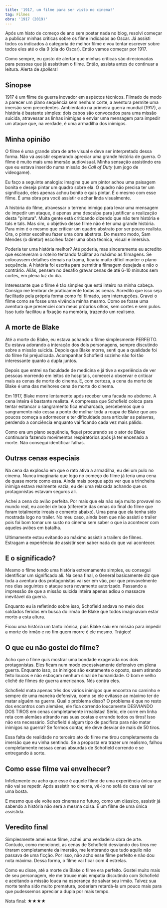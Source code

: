 ```yaml
---
title: '1917, um filme para ser visto no cinema!'
tag: Filmes
obra: '1917 (2019)'
---
```


Após um hiato de começo de ano sem  postar nada no blog, resolvi começar a publicar minhas críticas sobre os filme indicados ao Oscar. Já assisti todos os indicados à categoria de melhor filme e vou tentar escrever sobre todos eles até o dia 9 (dia do Oscar). Então vamos começar por 1917.

Como sempre, eu gosto de alertar que minhas críticas são direcionadas para pessoas que já assistiram o filme. Então, assista antes de continuar a leitura. Alerta de *spoilers*!

## Sinopse

1917 é um filme de guerra inovador em aspéctos técnicos. Filmado de modo a parecer um plano sequência sem nenhum corte, a aventura permite uma imersão sem precedentes. Ambientado na primeira guerra mundial (1917), a história é bastante simples: dois cabos são convocados para uma missão suicida, atravessar as linhas inimigas e enviar uma mensagem para impedir um ataque que, na verdade, é uma armadilha dos inimigos.

## Minha opinião

O filme é uma grande obra de arte visual e deve ser interpretado dessa forma. Não vá assistir esperando apreciar uma grande história de guerra. O filme é muito mais uma imersão audiovisual. Minha sensação assistindo era que eu estava inserido numa missão de *Call of Duty* (um jogo de videogame).

Eu faço a seguinte analogia: imagina que um pintor achou uma paisagem bonita e deseja pintar um quadro sobre ela. O quadro não precisa ter um significado, eles apenas achou bonito e quis pintar. É o mesmo com esse filme. É uma obra pra você assistir e achar linda visualmente.

A história do filme, atravessar o terreno inimigo para levar uma mensagem de impedir um ataque, é apenas uma desculpa para justificar a realização desta "pintura". Muita gente está criticando dizendo que não tem história e tals e tals. Mas sim, o objetivo desse filme não é ter uma grande história. Para mim é o mesmo que criticar um quadro abstrato por ser pouco realista. Ora, o pintor escolheu fazer uma obra abstrata. Do mesmo modo, Sam Mendes (o diretor) escolheu fazer uma obra técnica, visual e imersiva.

Poderia ter uma história melhor? Até poderia, mas sinceramente eu acredito que escreveram o roteiro tentando facilitar ao máximo as filmagens. Se colocassem detalhes demais na trama, ficaria muito dificil manter o plano sequência. A história foi escrita para permitir a filmagem desejada e não o contrário. Aliás, pensem no desafio gravar cenas de até 6-10 minutos sem cortes, em plena luz do dia.

Interessante que o filme é tão simples que está inteiro na minha cabeça. Consigo me lembrar de praticamente todas as cenas. Acredito que isso seja facilitado pela própria forma como foi filmado, sem interrupções. Gravei o filme como se fosse uma vivência minha mesmo. Como se fosse uma aventura que presenciei com meus próprios olhos, sem cortes e sem pulos. Isso tudo facilitou a fixação na memória, trazendo um realismo.

## A morte de Blake

Até a morte do Blake, eu estava achando o filme simplesmente PERFEITO. Eu estava adorando a interação dos dois personagens, sempre discutindo sobre a missão suicida. Depois que Blake morre, senti que a qualidade foi do filme foi prejudicada. Acompanhar Schofield sozinho não foi tão interessante quanto a dupla juntos.

Depois que entrei na faculdade de medicina e já tive a experiência de ver pessoas morrendo em leitos de hospitais, comecei a observar e criticar mais as cenas de morte do cinema. E, com certeza, a cena da morte de Blake é uma das melhores cena de morte do cinema.

Em 1917, Blake morre lentamente após receber uma facada no abdome. A cena inteira é bastante realista. A compressa que Schofield coloca para tentar estancar o sangramento fica encharcada, percebemos que o sangramento não cessa a ponto de molhar toda a roupa de Blake que aos poucos começa a adormecer e ter dificuldade para articular as palavras, perdendo a conciência enquanto vai ficando cada vez mais pálido.

Como era um plano sequência, fiquei procurando se o ator de Blake continuaria fazendo movimentos respiratórios após já ter encenado a morte. Não consegui identificar falhas.

## Outras cenas especiais

Na cena da explosão em que o rato ativa a armadilha, eu dei um pulo no cinema. Nunca imaginaria que logo no começo do filme já teria uma cena de quase morte como essa. Ainda mais porque após ver que a trincheira inimiga estava realmente vazia, eu dei uma relaxada achando que os protagonistas estavam seguros ali.

Achei a cena do avião perfeita. Por mais que ela não seja muito provavel no mundo real, eu aceitei de boa (diferente das cenas do final do filme que foram totalmente irreais e comento abaixo). Uma pena que ela tenha sido mostrada logo no trailer. No meu caso, ainda bem que não assisti o trailer pois foi bom tomar um susto no cinema sem saber o que ia acontecer com aqueles aviões em batalha.

Ultimamente estou evitando ao máximo assistir a trailers de filmes. Estragam a experiência de assistir sem saber nada do que vai acontecer.

## E o significado?

Mesmo o filme tendo uma história extremamente simples, eu consegui identificar um significado alí. Na cena final, o General basicamente diz que toda a aventura dos protagonistas vai ser em vão, por que provavelmente nos dias seguintes o ataque será novamente autorizado. Passando a impressão de que a missão suicida inteira apenas adiou o massacre inevitável da guerra.

Enquanto eu ia refletindo sobre isso, Schofield andava no meio dos soldados feridos em busca do irmão de Blake que todos imaginavam estar morto a esta altura.

Ficou uma história um tanto irônica, pois Blake saiu em missão para impedir a morte do irmão e no fim quem morre é ele mesmo. Trágico!

## O que eu não gostei do filme?

Acho que o filme quis mostrar uma bondade exagerada nos dois protagonistas. Eles ficam num modo excessivamente defensivo em plena guerra. Enquanto isso, os inimigos são exatamente o oposto, saem atirando feito loucos e não esboçam nenhum sinal de humanidade. O bom e velho clichê de filmes de guerra americanos. Nós contra eles.

Schofield mata apenas três dos vários inimigos que encontra no caminho e sempre de uma maneira defensiva, como se ele evitasse ao máximo ter de matar alguém na guerra. Qual o problema disso? O problema é que no resto dos encontros com alemães, ele fica correndo loucamente DESVIANDO DOS TIROS em cenas completamente irrealistas! Sério, ele corre em linha reta com alemães atirando nas suas costas e errando todos os tiros! Isso não era necessário. Schofield é algum tipo de pacifista para não matar inimigos na guerra? Se formos contar, ele deve desviar de mais de 50 tiros.

Essa falta de realidade no terceiro ato do filme me tirou completamente da imersão que eu vinha sentindo. Se a proposta era trazer um realismo, falhou completamente nessas cenas absurdas de Schofield correndo e se entregando à sorte.

## Como esse filme vai envelhecer?

Infelizmente eu acho que esse é aquele filme de uma experiência única que não vai se repetir. Após assistir no cinema, vê-lo no sofá de casa vai ser uma bosta.

E mesmo que ele volte aos cinemas no futuro, como um clássico, assistir já sabendo a história não será a mesma coisa. É um filme de uma única assistida.

## Veredito final

Simplesmente amei esse filme, achei uma verdadeira obra de arte. Contudo, como mencionei, as cenas de Schofield desviando dos tiros me tiraram completamente da imersão, me lembrando que tudo aquilo não passava de uma ficção. Por isso, não acho esse filme perfeito e não dou nota máxima. Dessa forma, o filme vai ficar com 4 estrelas.

Como eu disse, até a morte de Blake o filme era perfeito. Gostei muito mais de seu personagem, ele me trouxe mais empatia discutindo com Schofield e aceitando a missão louca na esperança de salvar seu irmão. Talvez sua morte tenha sido muito prematura, poderiam retardá-la um pouco mais para que pudessemos apreciar a dupla por mais tempo.

Nota final: ★★★★
